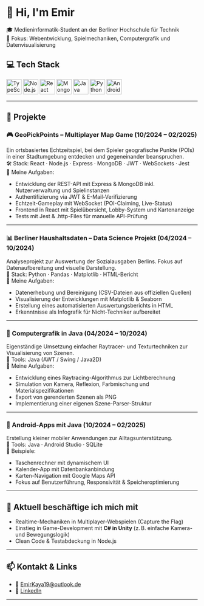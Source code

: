 # 👋 Hi, I'm Emir

🎓 Medieninformatik-Student an der Berliner Hochschule für Technik  
🧠 Fokus: Webentwicklung, Spielmechaniken, Computergrafik und Datenvisualisierung  
## 💻 Tech Stack

<p align="left">
  <img src="https://cdn.jsdelivr.net/gh/devicons/devicon/icons/typescript/typescript-original.svg" height="40" alt="TypeScript"/>
  <img src="https://cdn.jsdelivr.net/gh/devicons/devicon/icons/nodejs/nodejs-original.svg" height="40" alt="Node.js"/>
  <img src="https://cdn.jsdelivr.net/gh/devicons/devicon/icons/react/react-original.svg" height="40" alt="React"/>
  <img src="https://cdn.jsdelivr.net/gh/devicons/devicon/icons/mongodb/mongodb-original.svg" height="40" alt="MongoDB"/>
  <img src="https://cdn.jsdelivr.net/gh/devicons/devicon/icons/java/java-original.svg" height="40" alt="Java"/>
  <img src="https://cdn.jsdelivr.net/gh/devicons/devicon/icons/python/python-original.svg" height="40" alt="Python"/>
  <img src="https://cdn.jsdelivr.net/gh/devicons/devicon/icons/android/android-original.svg" height="40" alt="Android"/>
</p>


---

## 🚀 Projekte

### 🎮 GeoPickPoints – Multiplayer Map Game (10/2024 – 02/2025)
Ein ortsbasiertes Echtzeitspiel, bei dem Spieler geografische Punkte (POIs) in einer Stadtumgebung entdecken und gegeneinander beanspruchen.  
🛠 Stack: React · Node.js · Express · MongoDB · JWT · WebSockets · Jest  
🔧 Meine Aufgaben:
- Entwicklung der REST-API mit Express & MongoDB inkl. Nutzerverwaltung und Spielinstanzen
- Authentifizierung via JWT & E-Mail-Verifizierung
- Echtzeit-Gameplay mit WebSocket (POI-Claiming, Live-Status)
- Frontend in React mit Spielübersicht, Lobby-System und Kartenanzeige
- Tests mit Jest & .http-Files für manuelle API-Prüfung

---

### 📊 Berliner Haushaltsdaten – Data Science Projekt (04/2024 – 10/2024)
Analyseprojekt zur Auswertung der Sozialausgaben Berlins. Fokus auf Datenaufbereitung und visuelle Darstellung.  
🧪 Stack: Python · Pandas · Matplotlib · HTML-Bericht  
🔧 Meine Aufgaben:
- Datenerhebung und Bereinigung (CSV-Dateien aus offiziellen Quellen)
- Visualisierung der Entwicklungen mit Matplotlib & Seaborn
- Erstellung eines automatisierten Auswertungsberichts in HTML
- Erkenntnisse als Infografik für Nicht-Techniker aufbereitet

---

### 🎨 Computergrafik in Java (04/2024 – 10/2024)
Eigenständige Umsetzung einfacher Raytracer- und Texturtechniken zur Visualisierung von Szenen.  
📐 Tools: Java (AWT / Swing / Java2D)  
🔧 Meine Aufgaben:
- Entwicklung eines Raytracing-Algorithmus zur Lichtberechnung
- Simulation von Kamera, Reflexion, Farbmischung und Materialspezifikationen
- Export von gerenderten Szenen als PNG
- Implementierung einer eigenen Szene-Parser-Struktur

---

### 📱 Android-Apps mit Java (10/2024 – 02/2025)
Erstellung kleiner mobiler Anwendungen zur Alltagsunterstützung.  
🧩 Tools: Java · Android Studio · SQLite  
🔧 Beispiele:
- Taschenrechner mit dynamischem UI
- Kalender-App mit Datenbankanbindung
- Karten-Navigation mit Google Maps API
- Fokus auf Benutzerführung, Responsivität & Speicheroptimierung


---

## 🧠 Aktuell beschäftige ich mich mit

- Realtime-Mechaniken in Multiplayer-Webspielen (Capture the Flag)  
- Einstieg in Game-Development mit **C# in Unity** (z. B. einfache Kamera- und Bewegungslogik)  
- Clean Code & Testabdeckung in Node.js  


---

## 📫 Kontakt & Links

- 📧 EmirKaya19@outlook.de
- 💼 [LinkedIn](https://www.linkedin.com/in/emir-kaya-5b6a82323)

---

